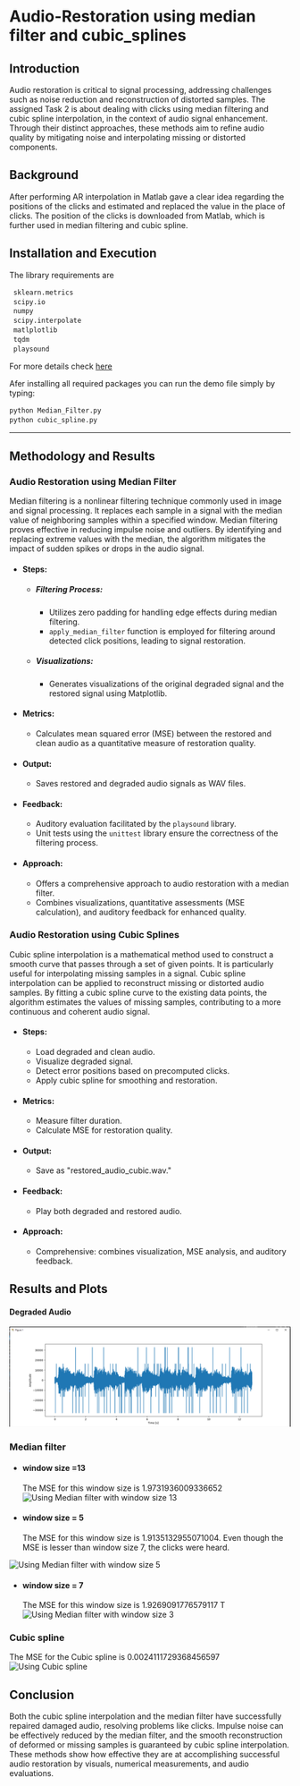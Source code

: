 # Audio-Restoration using median filter and cubic_splines

## Introduction

Audio restoration is critical to signal processing, addressing challenges such as noise reduction and reconstruction of distorted samples. 
The assigned Task 2 is about dealing with clicks using median filtering and cubic spline interpolation, in the context of audio signal enhancement.
Through their distinct approaches, these methods aim to refine audio quality by mitigating noise and interpolating missing or distorted components.

## Background

After performing AR interpolation in Matlab gave a clear idea regarding the positions of 
the clicks and estimated and replaced the value in the place of clicks. The position of the 
clicks is downloaded from Matlab, which is further used in median filtering and cubic spline.

## Installation and Execution

The library requirements are 
```sh                                 
 sklearn.metrics
 scipy.io
 numpy
 scipy.interpolate
 matlplotlib
 tqdm
 playsound

```
For more details check [here](https://github.com/bndr/pipreqs)


Afer installing all required packages you can run the demo file simply by typing:
```sh
python Median_Filter.py
python cubic_spline.py
```
---

## Methodology and Results
### Audio Restoration using Median Filter

Median filtering is a nonlinear filtering technique commonly used in image and signal processing. It replaces each sample in a signal with the median value of neighboring samples within a specified window. Median filtering proves effective in reducing impulse noise and outliers. By identifying and replacing extreme values with the median, the algorithm mitigates the impact of sudden spikes or drops in the audio signal.

- #### Steps:


  - ##### **Filtering Process:**
     - Utilizes zero padding for handling edge effects during median filtering.
     - `apply_median_filter` function is employed for filtering around detected click positions, leading to signal restoration.

  - ##### **Visualizations:**
      - Generates visualizations of the original degraded signal and the restored signal using Matplotlib.

- #### Metrics:

   - Calculates mean squared error (MSE) between the restored and clean audio as a quantitative measure of restoration quality.

- #### Output:

   - Saves restored and degraded audio signals as WAV files.

- #### Feedback:

   - Auditory evaluation facilitated by the `playsound` library.
   - Unit tests using the `unittest` library ensure the correctness of the filtering process.

- #### Approach:

  - Offers a comprehensive approach to audio restoration with a median filter.
  - Combines visualizations, quantitative assessments (MSE calculation), and auditory feedback for enhanced quality.


### Audio Restoration using Cubic Splines

Cubic spline interpolation is a mathematical method used to construct a smooth curve that passes through a set of given points. It is particularly useful for interpolating missing samples in a signal. Cubic spline interpolation can be applied to reconstruct missing or distorted audio samples. By fitting a cubic spline curve to the existing data points, the algorithm estimates the values of missing samples, contributing to a more continuous and coherent audio signal. 


- #### **Steps:**
  - Load degraded and clean audio.
  - Visualize degraded signal.
  - Detect error positions based on precomputed clicks.
  - Apply cubic spline for smoothing and restoration.

- #### **Metrics:**
  - Measure filter duration.
  - Calculate MSE for restoration quality.

- #### **Output:**
  - Save as "restored_audio_cubic.wav."

- #### **Feedback:**
  - Play both degraded and restored audio.

- #### **Approach:**
  - Comprehensive: combines visualization, MSE analysis, and auditory feedback.


## Results and Plots

#### Degraded Audio

![Degraded Audio](cubic_spline_deg.png)

### Median filter 

   - #### window size =13
     The MSE for this window size is 1.9731936009336652
![Using Median filter with window size 13](https://github.com/sraparna79/Audio-Restoration-median-filter-and-cubic_spline/assets/150169608/e0dde44c-d75f-49f4-a46c-5e14105adf2f)

  - #### window size = 5
    The MSE for this window size is 1.9135132955071004. Even though the MSE is lesser than window size 7, the clicks were heard.
    
![Using Median filter with window size 5](https://github.com/sraparna79/Audio-Restoration-median-filter-and-cubic_spline/assets/150169608/c7763a57-3b72-4ed4-937c-71908e47d7d7)

   - #### window size = 7
     The MSE for this window size is 1.9269091776579117    T
![Using Median filter with window size 3](https://github.com/sraparna79/Audio-Restoration-median-filter-and-cubic_spline/assets/150169608/7c533f0f-c112-4487-825f-07d4dc4e233b)


### Cubic spline
The MSE for the Cubic spline is 0.0024111729368456597
![Using Cubic spline](https://github.com/sraparna79/Audio-Restoration-median-filter-and-cubic_spline/assets/150169608/9141d2f4-83ee-4cd7-ac23-b0fd3e6ac05c)

## Conclusion

Both the cubic spline interpolation and the median filter have successfully repaired damaged audio, resolving problems like clicks. Impulse noise can be effectively reduced by the median filter, and the smooth reconstruction of deformed or missing samples is guaranteed by cubic spline interpolation. These methods show how effective they are at accomplishing successful audio restoration by visuals, numerical measurements, and audio evaluations.


